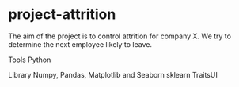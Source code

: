 # project-attrition
 The aim of the project is to control attrition for company X. We try to determine the next employee likely to leave.

Tools
Python

Library
Numpy, Pandas, Matplotlib and Seaborn
sklearn
TraitsUI
